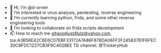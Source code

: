 - 👋 Hi, I’m @d-ornen
- 👀 I’m interested in virus analysis, pentesting, reverse engineering
- 🌱 I’m currently learning python, frida, and some other reverse engineering tools
- 💞️ I’m looking to collaborate on frida scripts development
- 📫 How to reach me gitgoodjust4lulz@yahoo.com, tox:A3B56E42C6E6C07EBF33172A7A86F878DA06FF2F24583761F6FEC30C8FDC1227CB3F9C4028EE
TG channel: @TrickeryHub
